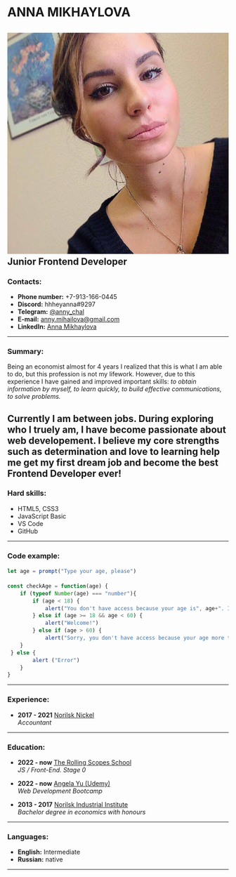 # ANNA MIKHAYLOVA
 ![Anna's portrait](/img/photo_2022-11-23_12-30-32.jpg)  
 Junior Frontend Developer  
---
### Contacts:
* **Phone number:** +7-913-166-0445
* **Discord:** hhheyanna#9297
* **Telegram:** [@anny_chal](https://t.me/anny_chal)
* **E-mail:** [anny.mihailova@gmail.com](mailto:anny.mihailova@gmail.com)
* **LinkedIn:** [Anna Mikhaylova](https://www.linkedin.com/in/mikhaylovaanna)
---
### Summary:

Being an economist almost for 4 years I realized that this is what I am able to do, but this profession is not my lifework. However, due to this experience I have gained and improved important skills: *to obtain information by myself, to learn quickly, to build effective communications, to solve problems.*

Currently I am between jobs. During exploring who I truely am, I have become passionate about web developement. I believe my core strengths such as determination and love to learning help me get my first dream job and become the best Frontend Developer ever!
---
### Hard skills:
* HTML5, CSS3
* JavaScript Basic
* VS Code
* GitHub
---
### Code example:
```js  
let age = prompt("Type your age, please")

const checkAge = function(age) {
    if (typeof Number(age) === "number"){
        if (age < 18) {
            alert("You don't have access because your age is", age+". It's less than 18")
        } else if (age >= 18 && age < 60) {
            alert("Welcome!")
        } else if (age > 60) {
            alert("Sorry, you don't have access because your age more than 60")
    }
 } else {
        alert ("Error")
    }
}  
```
---
### Experience:
* **2017 - 2021** [Norilsk Nickel](https://www.nornickel.com/)  
*Accountant*
---
### Education:
* **2022 - now** [The Rolling Scopes School](https://rs.school/)  
*JS / Front-End. Stage 0*

* **2022 - now** [Angela Yu (Udemy)](https://www.udemy.com/course/the-complete-web-development-bootcamp/)  
*Web Development Bootcamp*

* **2013 - 2017** [Norilsk Industrial Institute](https://www.norvuz.ru/)  
*Bachelor degree in economics with honours*
---
### Languages:
* **English:** Intermediate
* **Russian:** native
---